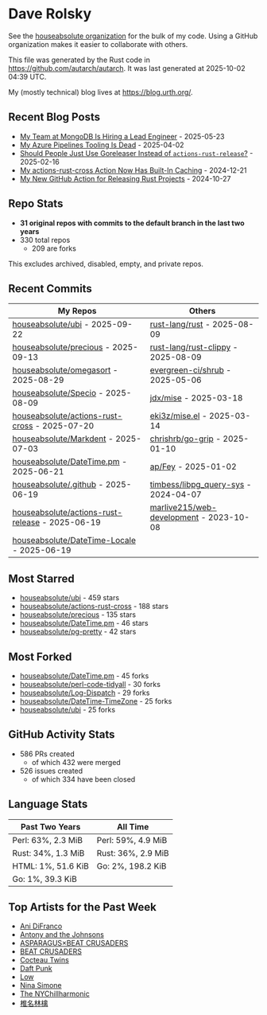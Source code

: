 
# Dave Rolsky

See the [houseabsolute organization](https://github.com/houseabsolute) for the
bulk of my code. Using a GitHub organization makes it easier to collaborate
with others.

This file was generated by the Rust code in
https://github.com/autarch/autarch. It was last generated at 2025-10-02 04:39 UTC.

My (mostly technical) blog lives at https://blog.urth.org/.

## Recent Blog Posts

- [My Team at MongoDB Is Hiring a Lead Engineer](https://blog.urth.org/2025/05/23/my-team-at-mongodb-is-hiring-a-lead-engineer/) - 2025-05-23
- [My Azure Pipelines Tooling Is Dead](https://blog.urth.org/2025/04/02/my-azure-pipelines-tooling-is-dead/) - 2025-04-02
- [Should People Just Use Goreleaser Instead of `actions-rust-release`?](https://blog.urth.org/2025/02/16/should-people-just-use-goreleaser-instead-of-actions-rust-release/) - 2025-02-16
- [My actions-rust-cross Action Now Has Built-In Caching](https://blog.urth.org/2024/12/21/my-actions-rust-cross-action-now-has-built-in-caching/) - 2024-12-21
- [My New GitHub Action for Releasing Rust Projects](https://blog.urth.org/2024/10/27/my-new-github-action-for-releasing-rust-projects/) - 2024-10-27


## Repo Stats
- **31 original repos with commits to the default branch in the last two years**
- 330 total repos
  - 209 are forks

This excludes archived, disabled, empty, and private repos.

## Recent Commits
| My Repos | Others |
|----------|--------|
| [houseabsolute/ubi](https://github.com/houseabsolute/ubi) - 2025-09-22              | [rust-lang/rust](https://github.com/rust-lang/rust) - 2025-08-09                |
| [houseabsolute/precious](https://github.com/houseabsolute/precious) - 2025-09-13              | [rust-lang/rust-clippy](https://github.com/rust-lang/rust-clippy) - 2025-08-09                |
| [houseabsolute/omegasort](https://github.com/houseabsolute/omegasort) - 2025-08-29              | [evergreen-ci/shrub](https://github.com/evergreen-ci/shrub) - 2025-05-06                |
| [houseabsolute/Specio](https://github.com/houseabsolute/Specio) - 2025-08-09              | [jdx/mise](https://github.com/jdx/mise) - 2025-03-18                |
| [houseabsolute/actions-rust-cross](https://github.com/houseabsolute/actions-rust-cross) - 2025-07-20              | [eki3z/mise.el](https://github.com/eki3z/mise.el) - 2025-03-14                |
| [houseabsolute/Markdent](https://github.com/houseabsolute/Markdent) - 2025-07-03              | [chrishrb/go-grip](https://github.com/chrishrb/go-grip) - 2025-01-10                |
| [houseabsolute/DateTime.pm](https://github.com/houseabsolute/DateTime.pm) - 2025-06-21              | [ap/Fey](https://github.com/ap/Fey) - 2025-01-02                |
| [houseabsolute/.github](https://github.com/houseabsolute/.github) - 2025-06-19              | [timbess/libpg_query-sys](https://github.com/timbess/libpg_query-sys) - 2024-04-07                |
| [houseabsolute/actions-rust-release](https://github.com/houseabsolute/actions-rust-release) - 2025-06-19              | [marlive215/web-development](https://github.com/marlive215/web-development) - 2023-10-08                |
| [houseabsolute/DateTime-Locale](https://github.com/houseabsolute/DateTime-Locale) - 2025-06-19              |                 |


## Most Starred
- [houseabsolute/ubi](https://github.com/houseabsolute/ubi) - 459 stars
- [houseabsolute/actions-rust-cross](https://github.com/houseabsolute/actions-rust-cross) - 188 stars
- [houseabsolute/precious](https://github.com/houseabsolute/precious) - 135 stars
- [houseabsolute/DateTime.pm](https://github.com/houseabsolute/DateTime.pm) - 46 stars
- [houseabsolute/pg-pretty](https://github.com/houseabsolute/pg-pretty) - 42 stars


## Most Forked
- [houseabsolute/DateTime.pm](https://github.com/houseabsolute/DateTime.pm) - 45 forks
- [houseabsolute/perl-code-tidyall](https://github.com/houseabsolute/perl-code-tidyall) - 30 forks
- [houseabsolute/Log-Dispatch](https://github.com/houseabsolute/Log-Dispatch) - 29 forks
- [houseabsolute/DateTime-TimeZone](https://github.com/houseabsolute/DateTime-TimeZone) - 25 forks
- [houseabsolute/ubi](https://github.com/houseabsolute/ubi) - 25 forks


## GitHub Activity Stats
- 586 PRs created
  - of which 432 were merged
- 526 issues created
  - of which 334 have been closed

## Language Stats
| Past Two Years        | All Time                |
|-----------------------|-------------------------|
| Perl: 63%, 2.3 MiB              | Perl: 59%, 4.9 MiB                |
| Rust: 34%, 1.3 MiB              | Rust: 36%, 2.9 MiB                |
| HTML: 1%, 51.6 KiB              | Go: 2%, 198.2 KiB                |
| Go: 1%, 39.3 KiB              |                 |


## Top Artists for the Past Week
* [Ani DiFranco](https://musicbrainz.org/artist/a7bdc71f-697a-45d9-92b2-a01fbbe50272)
* [Antony and the Johnsons](https://musicbrainz.org/search?query=Antony%20and%20the%20Johnsons&amp;type=artist&amp;method=indexed)
* [ASPARAGUS×BEAT CRUSADERS](https://musicbrainz.org/search?query=ASPARAGUS%C3%97BEAT%20CRUSADERS&amp;type=artist&amp;method=indexed)
* [BEAT CRUSADERS](https://musicbrainz.org/artist/e8575463-1ef4-4fc7-8d63-b8b12fe3c13b)
* [Cocteau Twins](https://musicbrainz.org/artist/000fc734-b7e1-4a01-92d1-f544261b43f5)
* [Daft Punk](https://musicbrainz.org/artist/056e4f3e-d505-4dad-8ec1-d04f521cbb56)
* [Low](https://musicbrainz.org/artist/92de643f-fa8f-4e68-b627-4376711b7b33)
* [Nina Simone](https://musicbrainz.org/artist/2944824d-4c26-476f-a981-be849081942f)
* [The NYChillharmonic](https://musicbrainz.org/artist/64086869-79ac-4d5a-b735-d6be3f59ca5d)
* [椎名林檎](https://musicbrainz.org/artist/9e414497-23b7-4ab7-9ec6-8ea9864c9e87)

